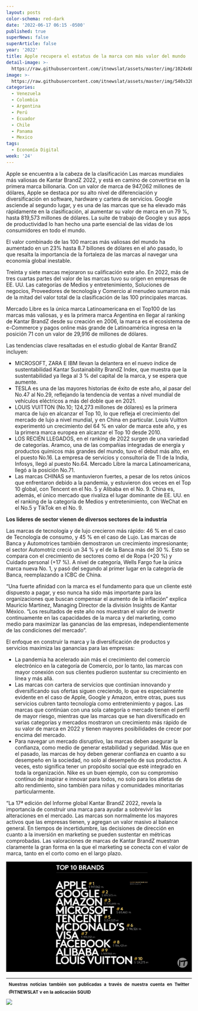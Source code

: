 ```yaml
---
layout: posts
color-schema: red-dark
date: '2022-06-17 06:15 -0500'
published: true
superNews: false
superArticle: false
year: '2022'
title: Apple recupera el estatus de la marca con más valor del mundo
detail-image: >-
  https://raw.githubusercontent.com/itnewslat/assets/master/img/1024x680/top-brand-2022-g.jpg
image: >-
  https://raw.githubusercontent.com/itnewslat/assets/master/img/540x320/top-brand-2022-p.jpg
categories:
  - Venezuela
  - Colombia
  - Argentina
  - Perú
  - Ecuador
  - Chile
  - Panama
  - Mexico
tags:
  - Economía Digital
week: '24'
---
```

Apple se encuentra a la cabeza de la clasificación Las marcas mundiales más valiosas de Kantar BrandZ 2022, y está en camino de convertirse en la primera marca billonaria. Con un valor de marca de 947,062 millones de dólares, Apple se destaca por su alto nivel de diferenciación y diversificación en software, hardware y cartera de servicios. Google asciende al segundo lugar, y es una de las marcas que se ha elevado más rápidamente en la clasificación, al aumentar su valor de marca en un 79 %, hasta 819,573 millones de dólares. La suite de trabajo de Google y sus apps de productividad lo han hecho una parte esencial de las vidas de los consumidores en todo el mundo.

El valor combinado de las 100 marcas más valiosas del mundo ha aumentado en un 23% hasta 8.7 billones de dólares en el año pasado, lo que resalta la importancia de la fortaleza de las marcas al navegar una economía global inestable.

Treinta y siete marcas mejoraron su calificación este año. En 2022, más de tres cuartas partes del valor de las marcas tuvo su origen en empresas de EE. UU. Las categorías de Medios y entretenimiento, Soluciones de negocios, Proveedores de tecnología y Comercio al menudeo sumaron más de la mitad del valor total de la clasificación de las 100 principales marcas.

Mercado Libre es la única marca Latinoamericana en el Top100 de las marcas más valiosas, y es la primera marca Argentina en llegar al ranking de Kantar BrandZ desde su creación en 2006, la marca es el ecosistema de e-Commerce y pagos online más grande de Latinoamérica ingresa en la posición 71 con un valor de 29,916 de millones de dólares.
 
Las tendencias clave resaltadas en el estudio global de Kantar BrandZ incluyen:
- MICROSOFT, ZARA E IBM llevan la delantera en el nuevo índice de sustentabilidad Kantar Sustainability BrandZ Index, que muestra que la sustentabilidad ya llega al 3 % del capital de la marca, y se espera que aumente. 
- TESLA es una de las mayores historias de éxito de este año, al pasar del No.47 al No.29, reflejando la tendencia de ventas a nivel mundial de vehículos eléctricos a más del doble que en 2021.
- LOUIS VUITTON (No.10; 124,273 millones de dólares) es la primera marca de lujo en alcanzar el Top 10, lo que refleja el crecimiento del mercado de lujo a nivel mundial, y en China en particular. Louis Vuitton experimentó un crecimiento del 64 % en valor de marca este año, y es la primera marca europea en alcanzar el Top 10 desde 2010. 
- LOS RECIÉN LLEGADOS, en el ranking de 2022 surgen de una variedad de categorías. Aramco, una de las compañias integradas de energía y productos químicos más grandes del mundo, tuvo el debut más alto, en el puesto No.16. La empresa de servicios y consultoría de TI de la India, Infosys, llegó al puesto No.64. Mercado Libre la marca Latinoamericana, llegó a la posición No.71. 
- Las marcas CHINAS se mantuvieron fuertes, a pesar de los retos únicos que enfrentaron debido a la pandemia, y estuvieron dos veces en el Top 10 global, con Tencent en el No. 5 y Alibaba en el No. 9. China es, además, el único mercado que rivaliza el lugar dominante de EE. UU. en el ranking de la categoría de Medios y entretenimiento, con WeChat en el No.5 y TikTok en el No. 9.

**Los líderes de sector vienen de diversos sectores de la industria**

 Las marcas de tecnología y de lujo crecieron más rápido: 46 % en el caso de Tecnología de consumo, y 45 % en el caso de Lujo. Las marcas de Banca y Automotrices también demostraron un crecimiento impresionante; el sector Automotriz creció un 34 % y el de la Banca más del 30 %. Esto se compara con el crecimiento de sectores como el de Ropa (+20 %) y Cuidado personal (+17 %). A nivel de categoría, Wells Fargo fue la única marca nueva No. 1, y pasó del segundo al primer lugar en la categoría de Banca, reemplazando a ICBC de China.
 
“Una fuerte afinidad con la marca es el fundamento para que un cliente esté dispuesto a pagar, y eso nunca ha sido más importante para las organizaciones que buscan compensar el aumento de la inflación” explica Mauricio Martínez, Managing Director de la división Insights de Kantar México. “Los resultados de este año nos muestran el valor de invertir continuamente en las capacidades de la marca y del marketing, como medio para maximizar las ganancias de las empresas, independientemente de las condiciones del mercado”.
 
El enfoque en construir la marca y la diversificación de productos y servicios maximiza las ganancias para las empresas:

- La pandemia ha acelerado aún más el crecimiento del comercio electrónico en la categoría de Comercio, por lo tanto, las marcas con mayor conexión con sus clientes pudieron sustentar su crecimiento en línea y más allá.
- Las marcas con cartera de servicios que continúan innovando y diversificando sus ofertas siguen creciendo, lo que es especialmente evidente en el caso de Apple, Google y Amazon, entre otras, pues sus servicios cubren tanto tecnología como entretenimiento y pagos. Las marcas que continúan con una sola categoría o mercado tienen el perfil de mayor riesgo, mientras que las marcas que se han diversificado en varias categorías y mercados mostraron un crecimiento más rápido de su valor de marca en 2022 y tienen mayores posibilidades de crecer por encima del mercado.
- Para navegar un mercado disruptivo, las marcas deben asegurar la confianza, como medio de generar estabilidad y seguridad. Más que en el pasado, las marcas de hoy deben generar confianza en cuanto a su desempeño en la sociedad, no solo al desempeño de sus productos. A veces, esto significa tener un propósito social que esté integrado en toda la organización. Nike es un buen ejemplo, con su compromiso continuo de inspirar e innovar para todos, no solo para los atletas de alto rendimiento, sino también para niñas y comunidades minoritarias particularmente.
 
“La 17ª edición del Informe global Kantar BrandZ 2022, revela la importancia de construir una marca para ayudar a sobrevivir las alteraciones en el mercado. Las marcas son normalmente los mayores activos que las empresas tienen, y agregan un valor masivo al balance general. En tiempos de incertidumbre, las decisiones de dirección en cuanto a la inversión en marketing se pueden sustentar en métricas comprobadas. Las valoraciones de marcas de Kantar BrandZ muestran claramente la gran forma en la que el marketing se conecta con el valor de marca, tanto en el corto como en el largo plazo.

![](https://raw.githubusercontent.com/itnewslat/assets/master/img/540x320/top-brand-2022-p.jpg)

<table style="height: 42px;" width="569">
<tbody>
<tr>
<td style="text-align: justify;"><sub><strong>Nuestras noticias también son publicadas a través de nuestra cuenta en Twitter <a href="https://twitter.com/itnewslat?lang=es">@ITNEWSLAT</a> y en la aplicación <a href="https://squidapp.co/en/">SQUID</a></strong></sub></td>
</tr>
</tbody>
</table>

<img src="https://tracker.metricool.com/c3po.jpg?hash=56f88a41e39ab42c063cc51676587a04"/>